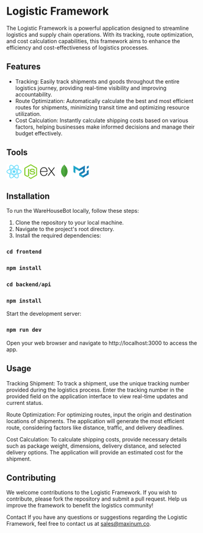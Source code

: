 # Logistic Framework

The Logistic Framework is a powerful application designed to streamline logistics and supply chain operations. With its tracking, route optimization, and cost calculation capabilities, this framework aims to enhance the efficiency and cost-effectiveness of logistics processes.

 ## Features

 - Tracking: Easily track shipments and goods throughout the entire logistics journey, providing real-time visibility and improving accountability.
 - Route Optimization: Automatically calculate the best and most efficient routes for shipments, minimizing transit time and optimizing resource utilization.
 - Cost Calculation: Instantly calculate shipping costs based on various factors, helping businesses make informed decisions and manage their budget effectively.

## Tools

<div>
    <img src="https://github.com/devicons/devicon/blob/master/icons/react/react-original.svg" title="React" alt="React" width="40" height="40"/>
    <img src="https://github.com/devicons/devicon/blob/master/icons/nodejs/nodejs-original.svg" title="NodeJS" alt="NodeJS" width="40" height="40"/>
    <img src="https://github.com/devicons/devicon/blob/master/icons/express/express-original.svg" title="Express" alt="Express" width="40" height="40"/>
    <img src="https://github.com/devicons/devicon/blob/master/icons/mongodb/mongodb-original.svg" title="MongoDB" alt="MongoDB" width="40" height="40"/>
    <img src="https://github.com/devicons/devicon/blob/master/icons/materialui/materialui-original.svg" title="MUI" alt="MUI" width="40" height="40"/>
</div>

## Installation

To run the WareHouseBot locally, follow these steps:

1. Clone the repository to your local machine.
2. Navigate to the project's root directory.
3. Install the required dependencies:
### `cd frontend`
### `npm install`
### `cd backend/api`
### `npm install`

Start the development server:
### `npm run dev`
Open your web browser and navigate to http://localhost:3000 to access the app.

## Usage
Tracking Shipment:
To track a shipment, use the unique tracking number provided during the logistics process. Enter the tracking number in the provided field on the application interface to view real-time updates and current status.

Route Optimization:
For optimizing routes, input the origin and destination locations of shipments. The application will generate the most efficient route, considering factors like distance, traffic, and delivery deadlines.

Cost Calculation:
To calculate shipping costs, provide necessary details such as package weight, dimensions, delivery distance, and selected delivery options. The application will provide an estimated cost for the shipment.

## Contributing

We welcome contributions to the Logistic Framework. If you wish to contribute, please fork the repository and submit a pull request. Help us improve the framework to benefit the logistics community!

Contact
If you have any questions or suggestions regarding the Logistic Framework, feel free to contact us at sales@maxinum.co.
